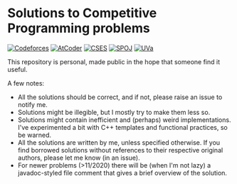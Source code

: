 # Solutions to Competitive Programming problems

[![Codeforces](https://img.shields.io/badge/Codeforces-281-yellow.svg)](https://shields.io/)
[![AtCoder](https://img.shields.io/badge/AtCoder-88-black.svg)](https://shields.io/)
[![CSES](https://img.shields.io/badge/CSES-109-grey.svg)](https://shields.io/)
[![SPOJ](https://img.shields.io/badge/SPOJ-21-blue.svg)](https://shields.io/)
[![UVa](https://img.shields.io/badge/UVa-34-red.svg)](https://shields.io/)


This repository is personal, made public in the hope that someone find it useful.


A few notes:
- All the solutions should be correct, and if not, please raise an issue to notify me. 
- Solutions might be illegible, but I mostly try to make them less so.
- Solutions might contain inefficient and (perhaps) weird implementations. I've experimented a bit with C++ templates and functional practices, so be warned.
- All the solutions are written by me, unless specified otherwise. If you find borrowed solutions without references to their respective original authors, please let me know (in an issue).
- For newer problems (>11/2020) there will be (when I'm not lazy) a javadoc-styled file comment that gives a brief overview of the solution.
